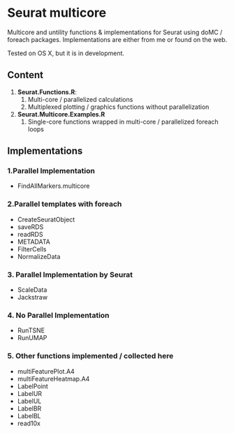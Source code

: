# Seurat multicore

Multicore and untility functions & implementations for Seurat using doMC / foreach packages.
Implementations are either from me or found on the web. 

Tested on OS X, but it is in development.



## Content

1. **Seurat.Functions.R**: 
   1. Multi-core / parallelized calculations
   2. Multiplexed plotting / graphics functions without parallelization
2. **Seurat.Multicore.Examples.R**
   1. Single-core functions wrapped in multi-core / parallelized foreach loops




## Implementations

### 1.Parallel Implementation
- FindAllMarkers.multicore

### 2.Parallel templates with foreach
- CreateSeuratObject
- saveRDS
- readRDS
- METADATA
- FilterCells
- NormalizeData

### 3. Parallel Implementation by Seurat
- ScaleData
- Jackstraw

### 4. No Parallel Implementation
- RunTSNE
- RunUMAP

### 5. Other functions implemented / collected here
- multiFeaturePlot.A4
- multiFeatureHeatmap.A4
- LabelPoint
- LabelUR
- LabelUL
- LabelBR
- LabelBL
- read10x

